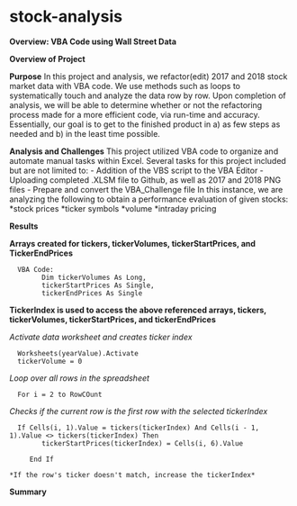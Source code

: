 # stock-analysis
**Overview: VBA Code using Wall Street Data**

**Overview of Project**

**Purpose**
      In this project and analysis, we refactor(edit) 2017 and 2018 stock market data with VBA code.  We use methods such as loops to systematically touch and analyze the data row by row.  Upon completion of analysis, we will be able to determine whether or not the refactoring process made for a more efficient code, via run-time and accuracy.  
      Essentially, our goal is to get to the finished product in 
      a) as few steps as needed and 
      b) in the least time possible.

**Analysis and Challenges**
      This project utilized VBA code to organize and automate manual tasks within Excel. 
Several tasks for this project included but are not limited to:
      - Addition of the VBS script to the VBA Editor
      - Uploading completed .XLSM file to Github, as well as 2017 and 2018 PNG files
      - Prepare and convert the VBA_Challenge file 
In this instance, we are analyzing the following to obtain a performance evaluation of given stocks:
      *stock prices
      *ticker symbols
      *volume
      *intraday pricing 

**Results**
      
**Arrays created for tickers, tickerVolumes, tickerStartPrices, and TickerEndPrices**
      
      VBA Code:
            Dim tickerVolumes As Long,
            tickerStartPrices As Single,
            tickerEndPrices As Single
   
**TickerIndex is used to access the above referenced arrays, tickers, tickerVolumes, tickerStartPrices, and tickerEndPrices**

   *Activate data worksheet and creates ticker index*
   
      Worksheets(yearValue).Activate
      tickerVolume = 0
      
   *Loop over all rows in the spreadsheet*   
   
      For i = 2 to RowCOunt
      
   *Checks if the current row is the first row with the selected tickerIndex*
   
      If Cells(i, 1).Value = tickers(tickerIndex) And Cells(i - 1, 1).Value <> tickers(tickerIndex) Then
            tickerStartPrices(tickerIndex) = Cells(i, 6).Value
      
         End If
         
    *If the row's ticker doesn't match, increase the tickerIndex*
    
    



**Summary**
